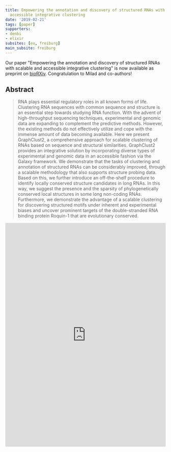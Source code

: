 ```yaml
---
title: Empowering the annotation and discovery of structured RNAs with scalable and
  accessible integrative clustering
date: '2019-02-21'
tags: [paper]
supporters:
- denbi
- elixir
subsites: [eu, freiburg]
main_subsite: freiburg
---
```


Our paper "Empowering the annotation and discovery of structured RNAs with scalable and accessible integrative clustering" is now available as preprint on [bioRXiv](https://doi.org/10.1101/550335). Congratulation to Milad and co-authors!

## Abstract

>RNA  plays  essential  regulatory  roles  in  all  known  forms  of life. Clustering RNA sequences with common sequence and structure is an essential step towards studying RNA function. With  the  advent  of  high-throughput  sequencing  techniques, experimental and genomic data are expanding to complement the predictive methods. However, the existing methods do not effectively utilize and cope with the immense amount of data becoming available. Here we present GraphClust2, a comprehensive approach for scalable clustering of RNAs based on sequence and structural similarities. GraphClust2 provides an integrative solution by incorporating  diverse  types  of  experimental  and  genomic data in an accessible fashion via the Galaxy framework. We demonstrate  that  the  tasks  of  clustering  and  annotation  of structured  RNAs  can  be  considerably  improved,  through  a scalable  methodology  that  also  supports  structure  probing data.  Based  on  this,  we  further  introduce  an  off-the-shelf procedure  to  identify  locally  conserved  structure  candidates in long RNAs. In this way, we suggest the presence and the sparsity of phylogenetically conserved local structures in some long  non-coding  RNAs.  Furthermore,  we  demonstrate  the advantage of a scalable clustering for discovering structured motifs  under  inherent  and  experimental  biases  and  uncover prominent targets of the double-stranded RNA binding protein Roquin-1 that are evolutionary conserved.

<embed src="https://www.biorxiv.org/content/early/2019/02/20/550335.full.pdf" width="100%" height="700" type='application/pdf'>

